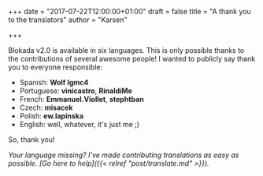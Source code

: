 +++
date = "2017-07-22T12:00:00+01:00"
draft = false
title = "A thank you to the translators"
author = "Karsen"

+++

Blokada v2.0 is available in six languages. This is only possible thanks to the contributions of several awesome people! I wanted to publicly say thank you to everyone responsible:

- Spanish: **Wolf Igmc4**
- Portuguese: **vinicastro**, **RinaldiMe**
- French: **Emmanuel.Viollet**, **stephtban**
- Czech: **misacek**
- Polish: **ew.lapinska**
- English: well, whatever, it's just me ;)

So, thank you!

_Your language missing? I've made contributing translations as easy as possible. [Go here to help]({{< relref "post/translate.md" >}})._
